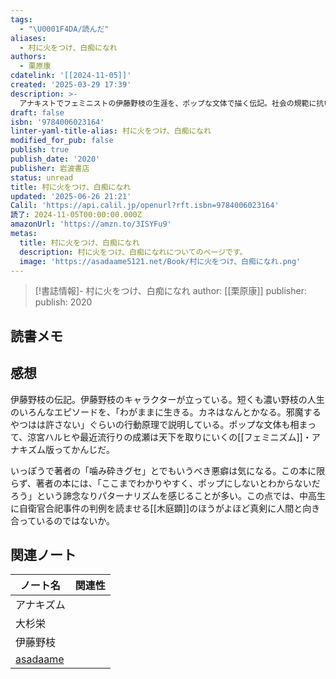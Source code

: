 ```yaml
---
tags:
  - "\U0001F4DA/読んだ"
aliases:
  - 村に火をつけ、白痴になれ
authors:
  - 栗原康
cdatelink: '[[2024-11-05]]'
created: '2025-03-29 17:39'
description: >-
  アナキストでフェミニストの伊藤野枝の生涯を、ポップな文体で描く伝記。社会の規範に抗い、自らの欲望に忠実に生きた野枝の姿を通じて、現代社会の息苦しさを打ち破るための思想的ヒントを探る。
draft: false
isbn: '9784006023164'
linter-yaml-title-alias: 村に火をつけ、白痴になれ
modified_for_pub: false
publish: true
publish_date: '2020'
publisher: 岩波書店
status: unread
title: 村に火をつけ、白痴になれ
updated: '2025-06-26 21:21'
Calil: 'https://api.calil.jp/openurl?rft.isbn=9784006023164'
読了: 2024-11-05T00:00:00.000Z
amazonUrl: 'https://amzn.to/3ISYFu9'
metas:
  title: 村に火をつけ、白痴になれ
  description: 村に火をつけ、白痴になれについてのページです。
  image: 'https://asadaame5121.net/Book/村に火をつけ、白痴になれ.png'
---
```

> [!書誌情報]- 村に火をつけ、白痴になれ author: [[栗原康]] publisher: publish:
> 2020

## 読書メモ

## 感想

伊藤野枝の伝記。伊藤野枝のキャラクターが立っている。短くも濃い野枝の人生のいろんなエピソードを、「わがままに生きる。カネはなんとかなる。邪魔するやつはは許さない」ぐらいの行動原理で説明している。ポップな文体も相まって、涼宮ハルヒや最近流行りの成瀬は天下を取りにいくの[[フェミニズム]]・アナキズム版ってかんじだ。

いっぽうで著者の「噛み砕きグセ」とでもいうべき悪癖は気になる。この本に限らず、著者の本には、「ここまでわかりやすく、ポップにしないとわからないだろう」という諦念なりパターナリズムを感じることが多い。この点では、中高生に自衛官合祀事件の判例を読ませる[[木庭顕]]のほうがよほど真剣に人間と向き合っているのではないか。

## 関連ノート

| ノート名                                                                              | 関連性 |
| ------------------------------------------------------------------------------------- | ------ |
| アナキズム                                                                            |        |
| 大杉栄                                                                                |        |
| 伊藤野枝                                                                              |        |
| <a rel="author" class="p-author h-card" href="https://asadaame5121.net/">asadaame</a> |        |
